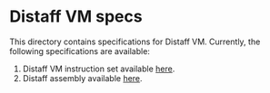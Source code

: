 # Distaff VM specs
This directory contains specifications for Distaff VM. Currently, the following specifications are available:

1. Distaff VM instruction set available [here](isa.md).
2. Distaff assembly available [here](assembly.md).